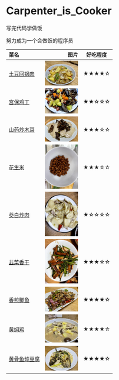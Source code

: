 # Carpenter_is_Cooker
写完代码学做饭

努力成为一个会做饭的程序员

| 菜名        | 图片       | 好吃程度 |
| :-----     | ----:       | :----:  |
| [土豆回锅肉](https://github.com/Ghustwb/Carpenter_is_Cooker/blob/main/土豆回锅肉.md) | <img src="https://github.com/Ghustwb/Carpenter_is_Cooker/blob/main/images/土豆回锅肉.jpg" width="90"> | ★★★★☆ |
| [宫保鸡丁](https://github.com/Ghustwb/Carpenter_is_Cooker/blob/main/宫保鸡丁.md) | <img src="https://github.com/Ghustwb/Carpenter_is_Cooker/blob/main/images/宫保鸡丁.jpg" width="90"> | ★★☆☆☆ |
| [山药炒木耳](https://github.com/Ghustwb/Carpenter_is_Cooker/blob/main/山药炒木耳.md) | <img src="https://github.com/Ghustwb/Carpenter_is_Cooker/blob/main/images/山药炒木耳.jpg" width="90"> | ★★★☆☆ |
| [花生米](https://github.com/Ghustwb/Carpenter_is_Cooker/blob/main/花生米.md) | <img src="https://github.com/Ghustwb/Carpenter_is_Cooker/blob/main/images/花生米.jpg" width="90"> | ★★★☆☆ |
| [茭白炒肉](https://github.com/Ghustwb/Carpenter_is_Cooker/blob/main/茭白炒肉.md) | <img src="https://github.com/Ghustwb/Carpenter_is_Cooker/blob/main/images/茭白炒肉.jpg" width="90"> | ★☆☆☆☆ |
| [韭菜香干](https://github.com/Ghustwb/Carpenter_is_Cooker/blob/main/韭菜香干.md) | <img src="https://github.com/Ghustwb/Carpenter_is_Cooker/blob/main/images/韭菜香干.jpg" width="90"> | ★★★☆☆ |
| [香煎鲫鱼](https://github.com/Ghustwb/Carpenter_is_Cooker/blob/main/香煎鲫鱼.md) | <img src="https://github.com/Ghustwb/Carpenter_is_Cooker/blob/main/images/香煎鲫鱼.jpg" width="90"> | ★★★★☆ |
| [黄焖鸡](https://github.com/Ghustwb/Carpenter_is_Cooker/blob/main/黄焖鸡.md) | <img src="https://github.com/Ghustwb/Carpenter_is_Cooker/blob/main/images/黄焖鸡.jpg" width="90"> | ★★★★☆ |
| [黄骨鱼炖豆腐](https://github.com/Ghustwb/Carpenter_is_Cooker/blob/main/黄骨鱼炖豆腐.md) | <img src="https://github.com/Ghustwb/Carpenter_is_Cooker/blob/main/images/黄骨鱼炖豆腐.jpg" width="90"> | ★★★★☆ |